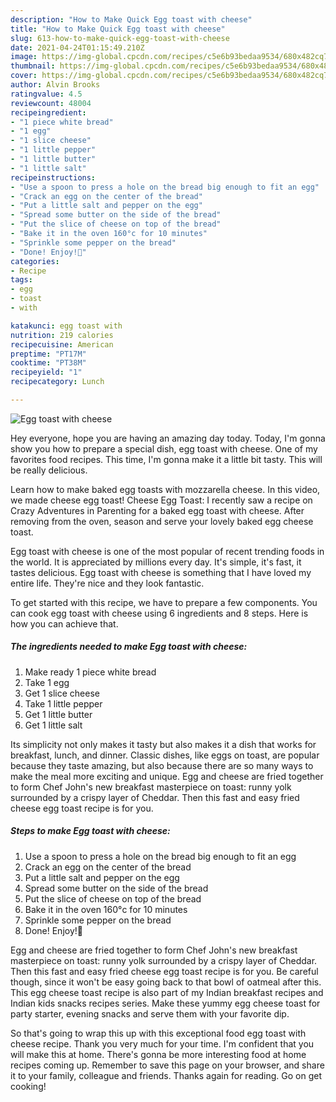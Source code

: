 ```yaml
---
description: "How to Make Quick Egg toast with cheese"
title: "How to Make Quick Egg toast with cheese"
slug: 613-how-to-make-quick-egg-toast-with-cheese
date: 2021-04-24T01:15:49.210Z
image: https://img-global.cpcdn.com/recipes/c5e6b93bedaa9534/680x482cq70/egg-toast-with-cheese-recipe-main-photo.jpg
thumbnail: https://img-global.cpcdn.com/recipes/c5e6b93bedaa9534/680x482cq70/egg-toast-with-cheese-recipe-main-photo.jpg
cover: https://img-global.cpcdn.com/recipes/c5e6b93bedaa9534/680x482cq70/egg-toast-with-cheese-recipe-main-photo.jpg
author: Alvin Brooks
ratingvalue: 4.5
reviewcount: 48004
recipeingredient:
- "1 piece white bread"
- "1 egg"
- "1 slice cheese"
- "1 little pepper"
- "1 little butter"
- "1 little salt"
recipeinstructions:
- "Use a spoon to press a hole on the bread big enough to fit an egg"
- "Crack an egg on the center of the bread"
- "Put a little salt and pepper on the egg"
- "Spread some butter on the side of the bread"
- "Put the slice of cheese on top of the bread"
- "Bake it in the oven 160°c for 10 minutes"
- "Sprinkle some pepper on the bread"
- "Done! Enjoy!🤗"
categories:
- Recipe
tags:
- egg
- toast
- with

katakunci: egg toast with 
nutrition: 219 calories
recipecuisine: American
preptime: "PT17M"
cooktime: "PT38M"
recipeyield: "1"
recipecategory: Lunch

---
```



![Egg toast with cheese](https://img-global.cpcdn.com/recipes/c5e6b93bedaa9534/680x482cq70/egg-toast-with-cheese-recipe-main-photo.jpg)

Hey everyone, hope you are having an amazing day today. Today, I'm gonna show you how to prepare a special dish, egg toast with cheese. One of my favorites food recipes. This time, I'm gonna make it a little bit tasty. This will be really delicious.

Learn how to make baked egg toasts with mozzarella cheese. In this video, we made cheese egg toast! Cheese Egg Toast: I recently saw a recipe on Crazy Adventures in Parenting for a baked egg toast with cheese. After removing from the oven, season and serve your lovely baked egg cheese toast.

Egg toast with cheese is one of the most popular of recent trending foods in the world. It is appreciated by millions every day. It's simple, it's fast, it tastes delicious. Egg toast with cheese is something that I have loved my entire life. They're nice and they look fantastic.


To get started with this recipe, we have to prepare a few components. You can cook egg toast with cheese using 6 ingredients and 8 steps. Here is how you can achieve that.

<!--inarticleads1-->

##### The ingredients needed to make Egg toast with cheese:

1. Make ready 1 piece white bread
1. Take 1 egg
1. Get 1 slice cheese
1. Take 1 little pepper
1. Get 1 little butter
1. Get 1 little salt


Its simplicity not only makes it tasty but also makes it a dish that works for breakfast, lunch, and dinner. Classic dishes, like eggs on toast, are popular because they taste amazing, but also because there are so many ways to make the meal more exciting and unique. Egg and cheese are fried together to form Chef John&#39;s new breakfast masterpiece on toast: runny yolk surrounded by a crispy layer of Cheddar. Then this fast and easy fried cheese egg toast recipe is for you. 

<!--inarticleads2-->

##### Steps to make Egg toast with cheese:

1. Use a spoon to press a hole on the bread big enough to fit an egg
1. Crack an egg on the center of the bread
1. Put a little salt and pepper on the egg
1. Spread some butter on the side of the bread
1. Put the slice of cheese on top of the bread
1. Bake it in the oven 160°c for 10 minutes
1. Sprinkle some pepper on the bread
1. Done! Enjoy!🤗


Egg and cheese are fried together to form Chef John&#39;s new breakfast masterpiece on toast: runny yolk surrounded by a crispy layer of Cheddar. Then this fast and easy fried cheese egg toast recipe is for you. Be careful though, since it won&#39;t be easy going back to that bowl of oatmeal after this. This egg cheese toast recipe is also part of my Indian breakfast recipes and Indian kids snacks recipes series. Make these yummy egg cheese toast for party starter, evening snacks and serve them with your favorite dip. 

So that's going to wrap this up with this exceptional food egg toast with cheese recipe. Thank you very much for your time. I'm confident that you will make this at home. There's gonna be more interesting food at home recipes coming up. Remember to save this page on your browser, and share it to your family, colleague and friends. Thanks again for reading. Go on get cooking!
